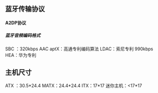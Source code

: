 ## 蓝牙传输协议
#### A2DP协议
##### 蓝牙音频编码格式
SBC  ：320kbps
AAC
aptX：高通专利编码算法
LDAC：索尼专利 990kbps
HEA：华为专利

## 主机尺寸

ATX ：30.5\*24.4
MATX：24.4\*24.4
ITX：17\*17
迷你主机：<17\*17

